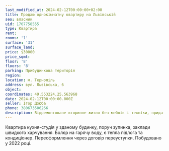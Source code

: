 ```yaml
---
last_modified_at: 2024-02-12T00:00:00+02:00
title: Продаю однокімнатну квартиру на Львівській
seo: власник
uid: 1707758555
type: Квартира
rent:
rooms: '1'
surface: '31'
surface_land:
price: $30000
price_sqmt:
floor: '8'
floors: '8'
parking: Прибудинкова територія
region:
location: м. Тернопіль
address: вул. Львівська, 6
object:
coordinates: 49.553224,25.563968
date: 2024-02-12T00:00:00.000Z
seller: Ігор Дзюба
phone: 380673506266
description: Відремонтоване вторинне житло без меблів і техніки, придатне для проживання
---
```


Квартира кухня-студія у зданому будинку, поруч зупинка, заклади швидкого харчування. Болєр на гарячу воду, є тепла підлога та кондиціонер. Переоформлення через договір переуступки. Побудовано у 2022 році.
